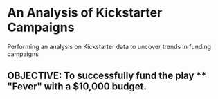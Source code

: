 # An Analysis of Kickstarter Campaigns
Performing an analysis on Kickstarter data to uncover trends in funding campaigns

## OBJECTIVE: To successfully fund the play ** "Fever" with a $10,000 budget.
